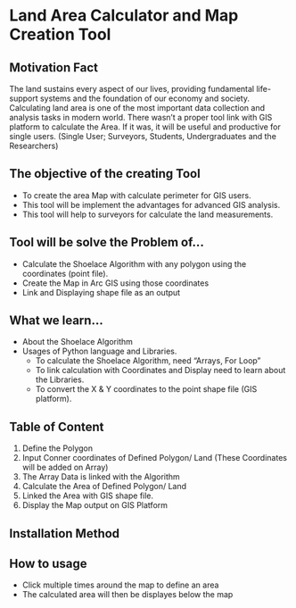 # Land Area Calculator and Map Creation Tool

## Motivation Fact
The land sustains every aspect of our lives, providing fundamental life-support systems and the foundation of our economy and society. Calculating land area is one of the most important data collection and analysis tasks in modern world. There wasn’t a proper tool link with GIS platform to calculate the Area. If it was, it will be useful and productive for single users. (Single User; Surveyors, Students, Undergraduates and the Researchers)

## The objective of the creating Tool
*	To create the area Map with calculate perimeter for GIS users. 
*	This tool will be implement the advantages for advanced GIS analysis. 
*	This tool will help to surveyors for calculate the land measurements. 

## Tool will be solve the Problem of...
*	Calculate the Shoelace Algorithm with any polygon using the coordinates (point file).
*	Create the Map in Arc GIS using those coordinates 
*	Link and Displaying shape file as an output    

## What we learn…
*	About the Shoelace Algorithm
*	Usages of Python language and Libraries. 
    - To calculate the Shoelace Algorithm, need “Arrays, For Loop”
    -	To link calculation with Coordinates and Display need to learn about the Libraries. 
    - To convert the X & Y coordinates to the point shape file (GIS platform). 

## Table of Content
  1.	Define the Polygon
  2.	Input Conner coordinates of Defined Polygon/ Land (These Coordinates will be added on Array)
  3.	The Array Data is linked with the Algorithm
  4.	Calculate the Area of Defined Polygon/ Land 
  5.	Linked the Area with GIS shape file. 
  6.	Display the Map output on GIS Platform
## Installation Method 




## How to usage
* Click multiple times around the map to define an area
* The calculated area will then be displayes below the map


